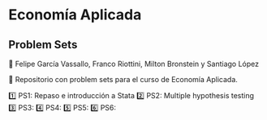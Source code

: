 # Economía Aplicada 
## Problem Sets  

🚻 Felipe García Vassallo, Franco Riottini, Milton Bronstein y Santiago López


🔸 Repositorio con problem sets para el curso de Economía Aplicada.   

1️⃣ PS1: Repaso e introducción a Stata 
2️⃣ PS2: Multiple hypothesis testing   
3️⃣ PS3: 
4️⃣ PS4: 
5️⃣ PS5: 
6️⃣ PS6: 
